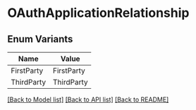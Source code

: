 # OAuthApplicationRelationship

## Enum Variants

| Name | Value |
|---- | -----|
| FirstParty | FirstParty |
| ThirdParty | ThirdParty |


[[Back to Model list]](../README.md#documentation-for-models) [[Back to API list]](../README.md#documentation-for-api-endpoints) [[Back to README]](../README.md)


